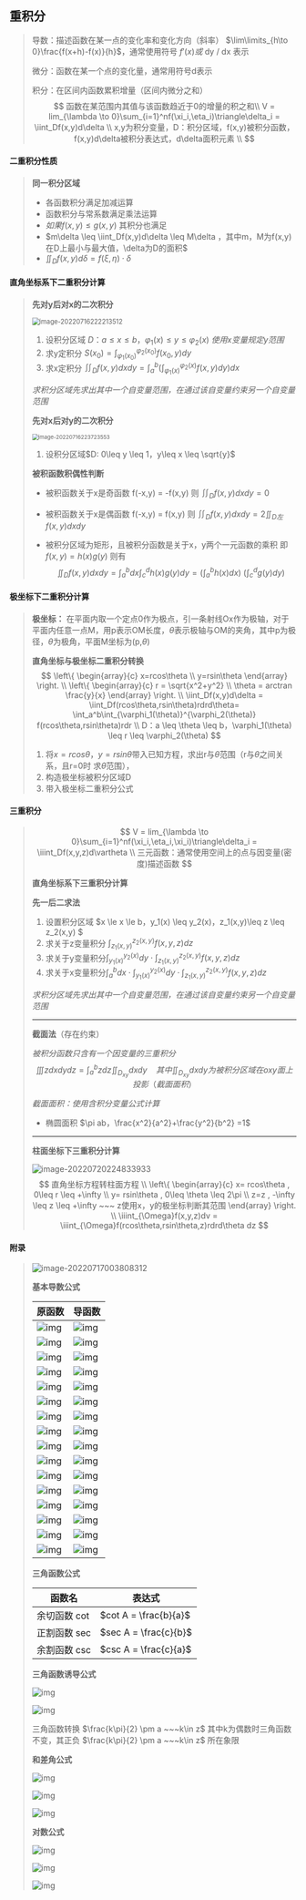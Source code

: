 ## 重积分

> 导数：描述函数在某一点的变化率和变化方向（斜率） $\lim\limits_{h\to 0}\frac{f(x+h)-f(x)}{h}$，通常使用符号 $f'(x) 或$ dy / dx 表示
>
> 微分：函数在某一个点的变化量，通常用符号d表示
>
> 积分：在区间内函数累积增量（区间内微分之和）
> $$
> 函数在某范围内其值与该函数趋近于0的增量的积之和\\
> V = lim_{\lambda \to 0}\sum_{i=1}^nf(\xi_i,\eta_i)\triangle\delta_i = \iint_Df(x,y)d\delta  \\
> x,y为积分变量，D：积分区域，f(x,y)被积分函数，f(x,y)d\delta被积分表达式，d\delta面积元素 \\
> $$

#### **二重积分性质**

> **同一积分区域**
>
> - 各函数积分满足加减运算
> - 函数积分与常系数满足乘法运算
> - $如果 f(x,y) \leq g(x,y)$ 其积分也满足
> - $m\delta \leq \iint_Df(x,y)d\delta \leq M\delta ，其中m，M为f(x,y)在D上最小与最大值，\delta为D的面积$
> - $\iint_D f(x,y)d\delta = f(\xi,\eta) \cdot \delta$

#### **直角坐标系下二重积分计算**

> **先对y后对x的二次积分**
>
> <img src="img\image-20220716222213512.png" alt="image-20220716222213512" style="zoom:80%;" /> 
>
> 1. 设积分区域 $D：a\leq x \leq b，\varphi_1(x)\leq y \leq \varphi_2(x)$  *使用x变量规定y范围*
> 2. 求y定积分 $S(x_0) = \int^{\varphi_2(x_0)}_{\varphi_1(x_0)}f(x_0,y)dy$
> 3. 求x定积分 $\iint_Df(x,y)dxdy = \int_a^b(\int^{\varphi_2(x)}_{\varphi_1(x)}f(x,y)dy)dx$
>
> *求积分区域先求出其中一个自变量范围，在通过该自变量约束另一个自变量范围*
>
> **先对x后对y的二次积分**
>
> <img src="img\image-20220716223723553.png" alt="image-20220716223723553" style="zoom:67%;" /> 
>
> 1. 设积分区域$D: 0\leq y \leq 1，y\leq x \leq \sqrt{y}$
>
> **被积函数积偶性判断**
>
> - 被积函数关于x是奇函数 f(-x,y) = -f(x,y)  则 $\iint_Df(x,y)dxdy = 0$
>
> - 被积函数关于x是偶函数 f(-x,y) = f(x,y)  则 $\iint_Df(x,y)dxdy = 2\iint_{D左} f(x,y)dxdy$
>
> - 被积分区域为矩形，且被积分函数是关于x，y两个一元函数的乘积 即 $f(x,y) = h(x)g(y)$ 则有
>   $$
>   \iint_D f(x,y)dxdy = \int_a^bdx\int_c^dh(x)g(y)dy = (\int_a^bh(x)dx) ~(\int_c^dg(y)dy)
>   $$
>
> 

#### **极坐标下二重积分计算**

> **极坐标：** 在平面内取一个定点0作为极点，引一条射线Ox作为极轴，对于平面内任意一点M，用p表示OM长度，$\theta$表示极轴与OM的夹角，其中p为极径，$\theta$为极角，平面M坐标为(p,$\theta$)
>
> **直角坐标与极坐标二重积分转换**
> $$
> \left\{
> 	\begin{array}{c}
> 	  x=rcos\theta \\
> 	  y=rsin\theta
>  \end{array}
> \right. \\
> \left\{
> 	\begin{array}{c}
> 	r = \sqrt{x^2+y^2} \\
> 	\theta = arctran \frac{y}{x}
>  \end{array}
> \right. \\
> \iint_Df(x,y)d\delta = \iint_Df(rcos\theta,rsin\theta)rdrd\theta= \int_a^b\int_{\varphi_1(\theta)}^{\varphi_2(\theta)} f(rcos\theta,rsin\theta)rdr  \\
> D：a \leq \theta \leq b，\varphi_1(\theta) \leq r \leq \varphi_2(\theta)
> $$
>
> 1. 将$x=rcos\theta，y=rsin\theta$带入已知方程，求出r与$\theta$范围（r与$\theta$之间关系，且r=0时 求$\theta$范围），
> 2. 构造极坐标被积分区域D
> 3. 带入极坐标二重积分公式 
>

#### **三重积分**

> $$
> V = lim_{\lambda \to 0}\sum_{i=1}^nf(\xi_i,\eta_i,\xi_i)\triangle\delta_i = \iiint_Df(x,y,z)d\vartheta  \\ 
> 三元函数：通常使用空间上的点与因变量(密度)描述函数
> $$
>
> **直角坐标系下三重积分计算**
>
> **先一后二求法**
>
> 1. 设置积分区域 $x \le x \le b，y_1(x) \leq y_2(x)，z_1(x,y)\leq z \leq z_2(x,y) $
> 2. 求关于z变量积分 $\int_{z_1(x,y)}^{z_2(x,y)}f(x,y,z)dz$
> 3. 求关于y变量积分$\int_{y_1(x)}^{y_2(x)}dy \cdot\int_{z_1(x,y)}^{z_2(x,y)}f(x,y,z)dz$
> 4. 求关于x变量积分$\int_a^bdx \cdot\int_{y_1(x)}^{y_2(x)}dy \cdot\int_{z_1(x,y)}^{z_2(x,y)}f(x,y,z)dz$
>
> *求积分区域先求出其中一个自变量范围，在通过该自变量约束另一个自变量范围*
>
> ---
>
> **截面法**（存在约束）
>
> *被积分函数只含有一个因变量的三重积分*
> $$
> \iiint zdxdydz = \int_a^b zdz\iint_{D_{xy}}dxdy~~~~ 其中 \iint_{D_{xy}}dxdy 为被积分区域在oxy面上投影（截面面积）
> $$
>
> *截面面积：使用含积分变量公式计算*
>
> - 椭圆面积 $\pi ab，\frac{x^2}{a^2}+\frac{y^2}{b^2} =1$
>
> ---
>
> **柱面坐标下三重积分计算**
>
> ![image-20220720224833933](img\image-20220720224833933.png) 
> $$
> 直角坐标方程转柱面方程  \\ 
> \left\{
>  \begin{array}{c}
>   x= rcos\theta , 0\leq r \leq +\infty \\
>   y= rsin\theta , 0\leq \theta \leq 2\pi \\
>   z=z , -\infty \leq z \leq +\infty  ~~~ z使用x，y的极坐标判断其范围
>  \end{array}
> \right. \\
> \iiint_{\Omega}f(x,y,z)dv = \iiint_{\Omega}f(rcos\theta,rsin\theta,z)rdrd\theta dz
> $$
>  

#### **附录**

> <img src="img\image-20220717003808312.png" alt="image-20220717003808312"  />   
>
> **基本导数公式**
>
> | 原函数                                                       | 导函数                                                       |
> | ------------------------------------------------------------ | ------------------------------------------------------------ |
> | ![img](https://bkimg.cdn.bcebos.com/formula/13a519e52856c7c66a8990271088a65c.svg) | ![img](https://bkimg.cdn.bcebos.com/formula/8e18bd5c6810d55dca8306796fe90cc8.svg) |
> | ![img](https://bkimg.cdn.bcebos.com/formula/e3ce5e293d27391048a34d21dcfc3567.svg) | ![img](https://bkimg.cdn.bcebos.com/formula/176b3293a684b490323e0ab81c858d08.svg) |
> | ![img](https://bkimg.cdn.bcebos.com/formula/e3a5370faa1c321a77c71dd984575883.svg) | ![img](https://bkimg.cdn.bcebos.com/formula/94427a5ba59d65f7ae25adc82bcaeaa7.svg) |
> | ![img](https://bkimg.cdn.bcebos.com/formula/4077862ddba4a980dc9cf6c9a2a17116.svg) | ![img](https://bkimg.cdn.bcebos.com/formula/04522b1455260aae6b2cd8fcbf4e38a0.svg) |
> | ![img](https://bkimg.cdn.bcebos.com/formula/ef7655a674eb56e73d9d99106359cacc.svg) | ![img](https://bkimg.cdn.bcebos.com/formula/f6dc7856db120842c79d1ca28a478dd4.svg) |
> | ![img](https://bkimg.cdn.bcebos.com/formula/fd177077304fc37beb0b4737337fe67f.svg) | ![img](https://bkimg.cdn.bcebos.com/formula/3a573d4fa4a294ae3379280fb3c39292.svg) |
> | ![img](https://bkimg.cdn.bcebos.com/formula/2017b9999f250076abcbcd444ca1708e.svg) | ![img](https://bkimg.cdn.bcebos.com/formula/2be5271eaf92465ccc241583a6c427d8.svg) |
> | ![img](https://bkimg.cdn.bcebos.com/formula/0f2cbbfff8dfdeb1795031afd5f4a447.svg) | ![img](https://bkimg.cdn.bcebos.com/formula/9b173723cd04f95cfe4baf428379aad7.svg) |
> | ![img](https://bkimg.cdn.bcebos.com/formula/30270e38ed05100aa0d81333c4e23c7b.svg) | ![img](https://bkimg.cdn.bcebos.com/formula/dc299b291d088d3610622cd8b0fc1ac6.svg) |
> | ![img](https://bkimg.cdn.bcebos.com/formula/0dd48f9fe0bac0914637e5681228b6b3.svg) | ![img](https://bkimg.cdn.bcebos.com/formula/ec3f311f6e4231a591ef918f4578ed8d.svg) |
> | ![img](https://bkimg.cdn.bcebos.com/formula/268e7f44dade45f540c5b7c7b1cbe1a2.svg) | ![img](https://bkimg.cdn.bcebos.com/formula/bf63fd2c00d55408ec889a71447b16c4.svg) |
> | ![img](https://bkimg.cdn.bcebos.com/formula/ea45be3b8ffb045e9fb3d47302b51821.svg) | ![img](https://bkimg.cdn.bcebos.com/formula/9e846814627a3a723deae8a734aac0ac.svg) |
> | ![img](https://bkimg.cdn.bcebos.com/formula/a2970da37d9e09326df1d5d179731f0b.svg) | ![img](https://bkimg.cdn.bcebos.com/formula/939714ac80e2f42f2a390c3cf969fbdf.svg) |
> | ![img](https://bkimg.cdn.bcebos.com/formula/a8ed3000d5b75b60f541968571db44ed.svg) | ![img](https://bkimg.cdn.bcebos.com/formula/c41fb542290f578b45c5ed357218b457.svg) |
> | ![img](https://bkimg.cdn.bcebos.com/formula/be4fe67defefcb2eac6169117c181c75.svg) | ![img](https://bkimg.cdn.bcebos.com/formula/133f624a66aacaf29fb99b9a817e5243.svg) |
> | ![img](https://bkimg.cdn.bcebos.com/formula/e205cc5545e96047c124a85cfd2ffd4b.svg) | ![img](https://bkimg.cdn.bcebos.com/formula/cbd133df57d7a708144f6d6045437cb7.svg) |
>
> **三角函数公式**
>
> | 函数名        | 表达式                |
> | ------------- | --------------------- |
> | 余切函数  cot | $cot A = \frac{b}{a}$ |
> | 正割函数 sec  | $sec A = \frac{c}{b}$ |
> | 余割函数 csc  | $csc A = \frac{c}{a}$ |
>
> **三角函数诱导公式**
>
> ![img](https://bkimg.cdn.bcebos.com/formula/888c191c6b95c5e5c2e1c2eb892d2dfb.svg)  
>
> ![img](https://bkimg.cdn.bcebos.com/formula/c96407ec8a0a321a9fc6e2825a594665.svg) 
>
> 三角函数转换 $\frac{k\pi}{2} \pm a ~~~k\in z$ 其中k为偶数时三角函数不变，其正负  $\frac{k\pi}{2} \pm a ~~~k\in z$ 所在象限
>
> **和差角公式**
>
> ![img](https://bkimg.cdn.bcebos.com/formula/4814c0b3e10bbb579716d5ca16beb0af.svg)  
>
> ![img](https://bkimg.cdn.bcebos.com/formula/d6db45dcb01fc36ce2ef96661a5c3e65.svg) 
>
> ![img](https://bkimg.cdn.bcebos.com/formula/a0953f41c5b8549444de89672ead590e.svg) 
>
> **对数公式**
>
> ![img](https://bkimg.cdn.bcebos.com/formula/f4165c6e51d65ba03dd7167b676b8b38.svg) 
>
> ![img](https://bkimg.cdn.bcebos.com/formula/d4abcdb97a2693d6dd89bdfd5ab99c94.svg) 
>
> ![img](https://bkimg.cdn.bcebos.com/formula/a46a2c047a81683f37ef7ff9bb28f665.svg) 

